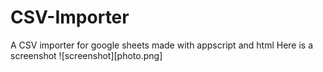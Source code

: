 # CSV-Importer
A CSV importer for google sheets made with appscript and html
Here is a screenshot
![screenshot][photo.png]
